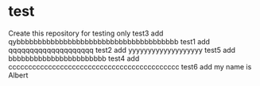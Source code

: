 # test
Create this repository  for testing only
test3 add
qybbbbbbbbbbbbbbbbbbbbbbbbbbbbbbbbbbbbbb
test1 add
qqqqqqqqqqqqqqqqqqqq
test2 add
yyyyyyyyyyyyyyyyyyy
test5 add
bbbbbbbbbbbbbbbbbbbbbbb
test4 add
ccccccccccccccccccccccccccccccccccccccccccc
test6 add
my name is Albert
